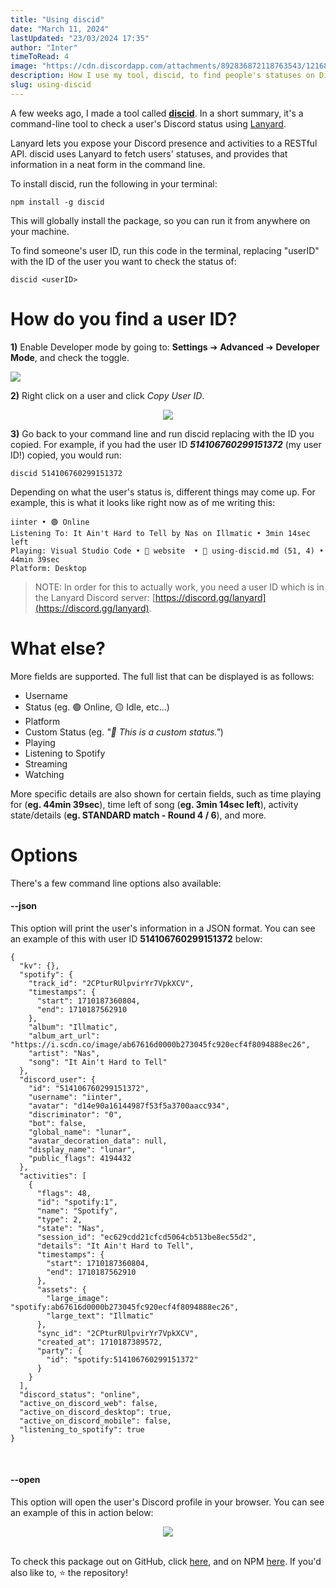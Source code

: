 ```yaml
---
title: "Using discid"
date: "March 11, 2024"
lastUpdated: "23/03/2024 17:35"
author: "Inter"
timeToRead: 4
image: "https://cdn.discordapp.com/attachments/892836872118763543/1216831277437681775/New_Project_23.png?ex=6601d170&is=65ef5c70&hm=d78c336154af6e156f708a45484e4dbcc4a1aabdd1ac030dfa7f81f2488cadd4&"
description: How I use my tool, discid, to find people's statuses on Discord, directly from the command line.
slug: using-discid
---
```


A few weeks ago, I made a tool called [**discid**](https://discid.xyz). In a short summary, it's a command-line tool to check a user's Discord status using [Lanyard](https://github.com/phineas/lanyard).

Lanyard lets you expose your Discord presence and activities to a RESTful API. discid uses Lanyard to fetch users' statuses, and provides that information in a neat form in the command line.

To install discid, run the following in your terminal:

```
npm install -g discid
```

This will globally install the package, so you can run it from anywhere on your machine.

To find someone's user ID, run this code in the terminal, replacing "userID" with the ID of the user you want to check the status of:

```
discid <userID>
```

#  How do you find a user ID?

**1)** Enable Developer mode by going to: **Settings** ➔ **Advanced** ➔ **Developer Mode**, and check the toggle.

<img src="https://cdn.discordapp.com/attachments/892836872118763543/1216833843164741732/image.png?ex=6601d3d3&is=65ef5ed3&hm=2469db0185e6dabce2d40fb3ebac60a257c6ed34f8ffbd84262863ddf3e5f433&">

**2)** Right click on a user and click *Copy User ID*.

<div align="center">
<img src="https://cdn.discordapp.com/attachments/892836872118763543/1216834414181613618/image.png?ex=6601d45c&is=65ef5f5c&hm=f8798ab1b853c1147451a91b5310d9d95257db3e95be7dcc860e0aec7c403fc8&">
</div>

**3)** Go back to your command line and run discid <userId> replacing <userId> with the ID you copied. For example, if you had the user ID ***514106760299151372*** (my user ID!) copied, you would run:

```
discid 514106760299151372
```

Depending on what the user's status is, different things may come up. For example, this is what it looks like right now as of me writing this:

```
iinter • 🟢 Online
Listening To: It Ain't Hard to Tell by Nas on Illmatic • 3min 14sec left
Playing: Visual Studio Code • 📂 website  • 📝 using-discid.md (51, 4) • 44min 39sec
Platform: Desktop
```

> NOTE: In order for this to actually work, you need a user ID which is in the Lanyard Discord server: [https://discord.gg/lanyard](https://discord.gg/lanyard).

# What else?

More fields are supported. The full list that can be displayed is as follows:

* Username
* Status (eg. 🟢 Online, 🟡 Idle, etc...)
* Platform
* Custom Status (eg. *"💫 This is a custom status."*)
* Playing
* Listening to Spotify
* Streaming
* Watching

More specific details are also shown for certain fields, such as time playing for (**eg. 44min 39sec**), time left of song (**eg. 3min 14sec left**), activity state/details (**eg. STANDARD match - Round 4 / 6**), and more.

# Options

There's a few command line options also available:

#### --json
This option will print the user's information in a JSON format. You can see an example of this with user ID **514106760299151372** below:

```
{
  "kv": {},
  "spotify": {
    "track_id": "2CPturRUlpvirYr7VpkXCV",
    "timestamps": {
      "start": 1710187360804,
      "end": 1710187562910
    },
    "album": "Illmatic",
    "album_art_url": "https://i.scdn.co/image/ab67616d0000b273045fc920ecf4f8094888ec26",      
    "artist": "Nas",
    "song": "It Ain't Hard to Tell"
  },
  "discord_user": {
    "id": "514106760299151372",
    "username": "iinter",
    "avatar": "d14e90a16144987f53f5a3700aacc934",
    "discriminator": "0",
    "bot": false,
    "global_name": "lunar",
    "avatar_decoration_data": null,
    "display_name": "lunar",
    "public_flags": 4194432
  },
  "activities": [
    {
      "flags": 48,
      "id": "spotify:1",
      "name": "Spotify",
      "type": 2,
      "state": "Nas",
      "session_id": "ec629cdd21cfcd5064cb513be8ec55d2",
      "details": "It Ain't Hard to Tell",
      "timestamps": {
        "start": 1710187360804,
        "end": 1710187562910
      },
      "assets": {
        "large_image": "spotify:ab67616d0000b273045fc920ecf4f8094888ec26",
        "large_text": "Illmatic"
      },
      "sync_id": "2CPturRUlpvirYr7VpkXCV",
      "created_at": 1710187389572,
      "party": {
        "id": "spotify:514106760299151372"
      }
    }
  ],
  "discord_status": "online",
  "active_on_discord_web": false,
  "active_on_discord_desktop": true,
  "active_on_discord_mobile": false,
  "listening_to_spotify": true
}
```

<br>

#### --open
This option will open the user's Discord profile in your browser. You can see an example of this in action below:

<div align="center">
<img src="https://github.com/inttter/discid/assets/73017070/6e75e85f-e639-4ecb-ae9e-da451a4a689f">
</div>

<br>

To check this package out on GitHub, click [here](https://github.com/inttter/discid), and on NPM [here](https://npmjs.com/package/discid). If you'd also like to, ⭐ the repository!